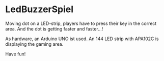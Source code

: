 # LedBuzzerSpiel
Moving dot on a LED-strip, players have to press their key in the correct area. And the dot is getting faster and faster...!

As hardware, an Arduino UNO ist used. 
An 144 LED strip with APA102C is displaying the gaming area.

Have fun!